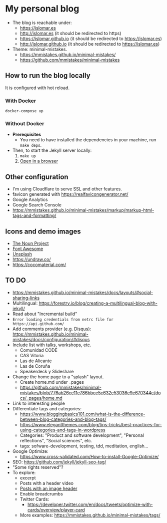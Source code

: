 # My personal blog

- The blog is reachable under:
  - https://islomar.es
  - http://islomar.es (it should be redirected to https)
  - https://islomar.github.io (it should be redirected to https://islomar.es)
  - http://islomar.github.io (it should be redirected to https://islomar.es)
- Theme: minimal-mistakes.
  - https://mmistakes.github.io/minimal-mistakes/
  - https://github.com/mmistakes/minimal-mistakes

## How to run the blog locally

It is configured with hot reload.

### With Docker

`docker-compose up`

### Without Docker

- **Prerequisites**
  - You need to have installed the dependencies in your machine, run `make deps`.
- Then, to start the Jekyll server locally:
  1. `make up`
  2. [Open in a browser](http://127.0.0.1:4000/)

## Other configuration

- I'm using Cloudflare to serve SSL and other features.
- favicon generated with https://realfavicongenerator.net/
- Google Analytics
- Google Search Console
- https://mmistakes.github.io/minimal-mistakes/markup/markup-html-tags-and-formatting/

## Icons and demo images

- [The Noun Project](https://thenounproject.com/)
- [Font Awesome](https://fontawesome.com/)
- [Unsplash](https://unsplash.com/)
- https://undraw.co/
- https://cocomaterial.com/

## TO DO

- https://mmistakes.github.io/minimal-mistakes/docs/layouts/#social-sharing-links
- Multilingual: https://forestry.io/blog/creating-a-multilingual-blog-with-jekyll/
- Read about "Incremental build"
- `Error loading credentials from netrc file for https://api.github.com/`
- Add comments provider (e.g. Disqus): https://mmistakes.github.io/minimal-mistakes/docs/configuration/#disqus
- Include list with talks, workshops, etc.
  - Comunidad CODE
  - CAS Vitoria
  - Las de Alicante
  - Las de Coruña
  - Speakerdeck y Slideshare
- Change the home page to a "splash" layout.
  - Create home.md under \_pages
  - https://github.com/mmistakes/minimal-mistakes/blob/776ab26ce11e786bbce5c632e53036e9e670344c/docs/_pages/home.md
- Link to interesting people
- Differentiate tags and categories:
  - https://www.bloggingbasics101.com/what-is-the-difference-between-blog-categories-and-blog-tags/
  - https://www.elegantthemes.com/blog/tips-tricks/best-practices-for-using-categories-and-tags-in-wordpress
  - Categories: "Product and software development", "Personal reflections", "Social sciences", etc.
  - tags: sofware-development, testing, tdd, meditation, english...
- Google Optimize:
  - https://www.cross-validated.com/How-to-install-Google-Optimize/
- SEO: https://github.com/jekyll/jekyll-seo-tag/
- "Some rights reserved"?
- To explore:
  - excerpt
  - Posts with a header video
  - [Posts with an image header](https://mmistakes.github.io/minimal-mistakes/docs/layouts/#headers)
  - Enable breadcrumbs
  - Twitter Cards:
    - https://developer.twitter.com/en/docs/tweets/optimize-with-cards/overview/player-card
  - More examples: https://mmistakes.github.io/minimal-mistakes/tags/

